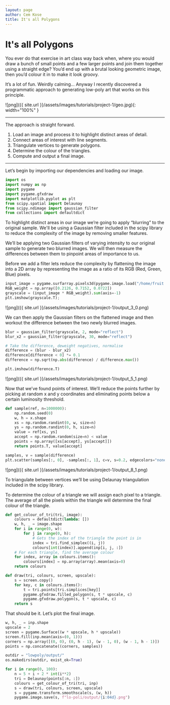 ```yaml
---
layout: page
author: Cem Kose
title: It's all Polygons
---
```


# It's all Polygons

You ever do that exercise in art class way back when, where you would draw a bunch of small points and a few larger points and join them together using a straight edge? You’d end up with a brutal looking geometric image, then you’d colour it in to make it look groovy.

It’s a lot of fun. Weirdly calming… Anyway I recently discovered a programmatic approach to generating low-poly art that works on this principle.

![png]({{ site.url }}/assets/images/tutorials/project-1/geo.jpg){: width="100%" }

---

The approach is straight forward.

1. Load an image and process it to highlight distinct areas of detail.
2. Connect areas of interest with line segments.
3. Triangulate vertices to generate polygons.
4. Determine the colour of the triangles.
5. Compute and output a final image.

---

Let’s begin by importing our dependencies and loading our image.


```python
import os
import numpy as np
import pygame
import pygame.gfxdraw
import matplotlib.pyplot as plt
from scipy.spatial import Delaunay
from scipy.ndimage import gaussian_filter
from collections import defaultdict
```

To highlight distinct areas in our image we’re going to apply “blurring” to the original sample.  We'll be using a Gaussian filter included in the scipy library to reduce the complexity of the image by removing smaller features.

We’ll be applying two Gaussian filters of varying intensity to our original sample to generate two blurred images. We will then measure the differences between them to pinpoint areas of importance to us.

Before we add a filter lets reduce the complexity by flattening the image into a 2D array by representing the image as a ratio of its RGB (Red, Green, Blue) pixels.


```python
input_image = pygame.surfarray.pixels3d(pygame.image.load("/home/fruit.png"))
RGB_weight = np.array([0.2126, 0.7152, 0.0722])
grayscale = (input_image * RGB_weight).sum(axis=-1)
plt.imshow(grayscale.T);
```


![png]({{ site.url }}/assets/images/tutorials/project-1/output_3_0.png)


We can then apply the Gaussian filters on the flattened image and then workout the difference between the two newly blurred images.


```python
blur = gaussian_filter(grayscale, 2, mode="reflect")
blur_x2 = gaussian_filter(grayscale, 30, mode="reflect")

# Take the difference, deweight negatives, normalise
difference = (blur - blur_x2)
difference[difference < 0] *= 0.1
difference = np.sqrt(np.abs(difference) / difference.max())

plt.imshow(difference.T)
```

![png]({{ site.url }}/assets/images/tutorials/project-1/output_5_1.png)



Now that we’ve found points of interest. We’ll  reduce the points further by picking at random x and y coordinates and eliminating points below a certain luminosity threshold.


```python
def sample(ref, n=1000000):
    np.random.seed(0)
    w, h = x.shape
    xs = np.random.randint(0, w, size=n)
    ys = np.random.randint(0, h, size=n)
    value = ref[xs, ys]
    accept = np.random.random(size=n) < value
    points = np.array([xs[accept], ys[accept]])
    return points.T, value[accept]
```


```python
samples, v = sample(difference)
plt.scatter(samples[:, 0], -samples[:, 1], c=v, s=0.2, edgecolors="none", cmap="viridis")
```

![png]({{ site.url }}/assets/images/tutorials/project-1/output_8_1.png)



To triangulate between vertices we’ll be using Delaunay triangulation included in the scipy library.

To determine the colour of a triangle we will assign each pixel to a triangle. The average of all the pixels within the triangle will determine the final colour of the triangle.


```python
def get_colour_of_tri(tri, image):
    colours = defaultdict(lambda: [])
    w, h, _ = image.shape
    for i in range(0, w):
        for j in range(0, h):
            # Gets the index of the triangle the point is in
            index = tri.find_simplex((i, j))
            colours[int(index)].append(inp[i, j, :])
    # For each triangle, find the average colour
    for index, array in colours.items():
        colours[index] = np.array(array).mean(axis=0)
    return colours
```


```python
def draw(tri, colours, screen, upscale):
    s = screen.copy()
    for key, c in colours.items():
        t = tri.points[tri.simplices[key]]
        pygame.gfxdraw.filled_polygon(s, t * upscale, c)
        pygame.gfxdraw.polygon(s, t * upscale, c)
    return s
```

That should be it. Let’s plot the final image.


```python
w, h, _ = inp.shape
upscale = 2
screen = pygame.Surface((w * upscale, h * upscale))
screen.fill(inp.mean(axis=(0, 1)))
corners = np.array([(0, 0), (0, h - 1), (w - 1, 0), (w - 1, h - 1)])
points = np.concatenate((corners, samples))

outdir = "lowpoly/output/"
os.makedirs(outdir, exist_ok=True)

for i in range(0, 100):
    n = 5 + i + 2 * int(i**2)
    tri = Delaunay(points[:n, :])
    colours = get_colour_of_tri(tri, inp)
    s = draw(tri, colours, screen, upscale)
    s = pygame.transform.smoothscale(s, (w, h))
    pygame.image.save(s, f"lo-poli/output/{i:04d}.png")
```
